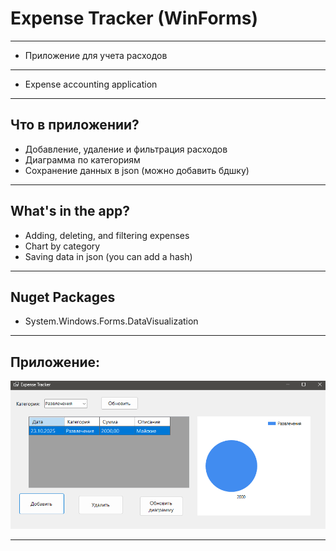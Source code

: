 ﻿# Expense Tracker (WinForms)
---
- Приложение для учета расходов
---
- Expense accounting application
---

## Что в приложении?
- Добавление, удаление и фильтрация расходов
- Диаграмма по категориям
- Сохранение данных в json (можно добавить бдшку)

---

## What's in the app?
- Adding, deleting, and filtering expenses
- Chart by category
- Saving data in json (you can add a hash)

---
## Nuget Packages
- System.Windows.Forms.DataVisualization
---
## Приложение:
![Expense Tracker Screenshot](screenshots/Screen.png)

---
